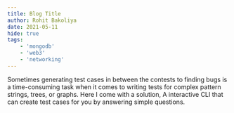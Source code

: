 ```yaml
---
title: Blog Title 
author: Rohit Bakoliya
date: 2021-05-11
hide: true
tags:
    - 'mongodb'
    - 'web3'
    - 'networking'
---
```


Sometimes generating test cases in between the contests to finding bugs is a time-consuming task when it comes to
writing tests for complex pattern strings, trees, or graphs. Here I come with a solution, A interactive CLI that can
create test cases for you by answering simple questions.
